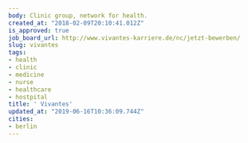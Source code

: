 ```yaml
---
body: Clinic group, network for health.
created_at: "2018-02-09T20:10:41.012Z"
is_approved: true
job_board_url: http://www.vivantes-karriere.de/nc/jetzt-bewerben/
slug: vivantes
tags:
- health
- clinic
- medicine
- nurse
- healthcare
- hostpital
title: ' Vivantes'
updated_at: "2019-06-16T10:36:09.744Z"
cities:
- berlin
---
```

